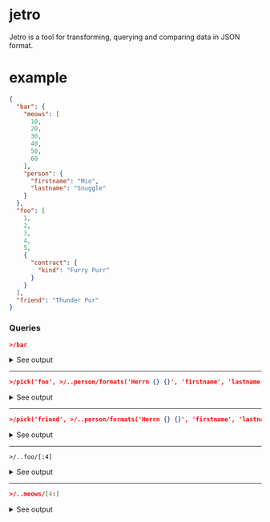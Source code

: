 # jetro

Jetro is a tool for transforming, querying and comparing data in JSON format.

# example

```json
{
  "bar": {
    "meows": [
      10,
      20,
      30,
      40,
      50,
      60
    ],
    "person": {
      "firstname": "Mio",
      "lastname": "Snuggle"
    }
  },
  "foo": [
    1,
    2,
    3,
    4,
    5,
    {
      "contract": {
        "kind": "Furry Purr"
      }
    }
  ],
  "friend": "Thunder Pur"
}
```

### Queries

```json
>/bar
```
<details>
  <summary>See output</summary>
  
  ### result
  ```json
  "bar": {
    "meows": [
      10,
      20,
      30,
      40,
      50,
      60
    ],
    "person": {
      "firstname": "Mio",
      "lastname": "Snuggle"
    }
  }
  ```
</details>

---

```json
>/pick('foo', >/..person/formats('Herrn {} {}', 'firstname', 'lastname') as 'fullname'/fullname as 'fullname')
```

<details>
  <summary>See output</summary>
  
  ### result

```json
{
  "foo": [
    1,
    2,
    3,
    4,
    5,
    {
      "contract": {
        "kind": "Furry Purr"
      }
    }
  ],
  "fullname": "Herrn Mio Snuggle"
}
```
</details>

---

```json
>/pick('friend', >/..person/formats('Herrn {} {}', 'firstname', 'lastname') as 'fullname'/fullname as 'fullname', >/foo/..contract)
```

<details>
  <summary>See output</summary>
  
  ### result

```json
{
  "friend": "Thunder Pur",
  "fullname": "Herrn Mio Snuggle",
  "kind": "Furry Purr"
}
```
</details>

---

```
>/..foo/[:4]
```

<details>
  <summary>See output</summary>
  
  ### result

```json
[
  1,
  2,
  3,
  4
]
```
</details>

---

```json
>/..meows/[4:]
```

<details>
  <summary>See output</summary>
  
  ### result

```json
[
  50,
  60
]
```
</details>

